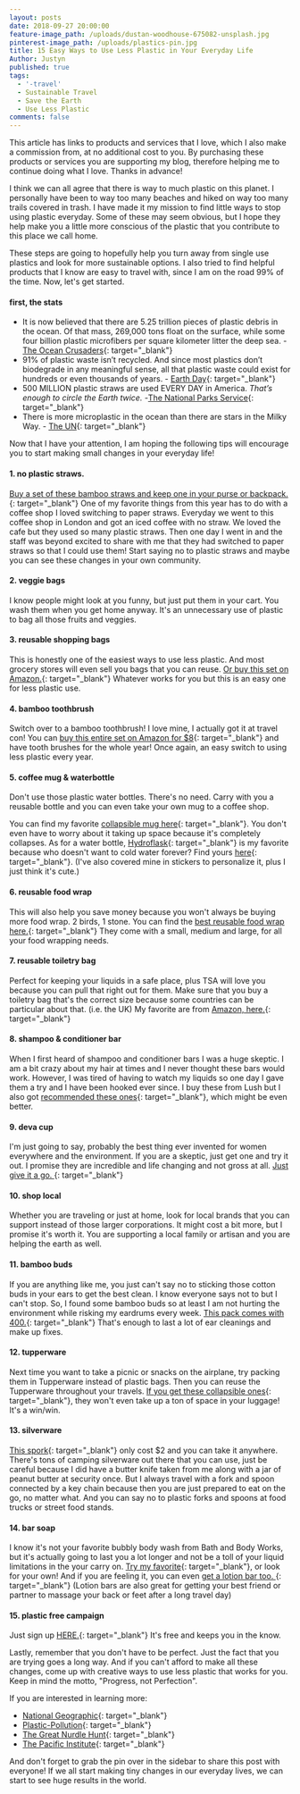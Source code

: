 ```yaml
---
layout: posts
date: 2018-09-27 20:00:00
feature-image_path: /uploads/dustan-woodhouse-675082-unsplash.jpg
pinterest-image_path: /uploads/plastics-pin.jpg
title: 15 Easy Ways to Use Less Plastic in Your Everyday Life
Author: Justyn
published: true
tags:
  - '-travel'
  - Sustainable Travel
  - Save the Earth
  - Use Less Plastic
comments: false
---
```


This article has links to products and services that I love, which I also make a commission from, at no additional cost to you. By purchasing these products or services you are supporting my blog, therefore helping me to continue doing what I love. Thanks in advance!

I think we can all agree that there is way to much plastic on this planet. I personally have been to way too many beaches and hiked on way too many trails covered in trash. I have made it my mission to find little ways to stop using plastic everyday. Some of these may seem obvious, but I hope they help make you a little more conscious of the plastic that you contribute to this place we call home.

These steps are going to hopefully help you turn away from single use plastics and look for more sustainable options. I also tried to find helpful products that I know are easy to travel with, since I am on the road 99% of the time. Now, let's get started.

#### first, the stats

* It is now believed that there are 5.25 trillion pieces of plastic debris in the ocean. Of that mass, 269,000 tons float on the surface, while some four billion plastic microfibers per square kilometer litter the deep sea. - [The Ocean Crusaders](http://oceancrusaders.org/plastic-crusades/plastic-statistics/){: target="_blank"}
* 91% of plastic waste isn’t recycled. And since most plastics don’t biodegrade in any meaningful sense, all that plastic waste could exist for hundreds or even thousands of years. - [Earth Day](https://www.earthday.org/2018/03/07/fact-sheet-end-plastic-pollution/){: target="_blank"}
* 500 MILLION plastic straws are used EVERY DAY in America.&nbsp;*That’s enough to circle the Earth twice. -*[The National Parks Service](https://www.nps.gov/orgs/csp/greenline_straw_free){: target="_blank"}
* There is more microplastic in the ocean than there are stars in the Milky Way. - [The UN](https://news.un.org/en/story/2017/02/552052-turn-tide-plastic-urges-un-microplastics-seas-now-outnumber-stars-our-galaxy#.WLA81BLyvBJ){: target="_blank"}

Now that I have your attention, I am hoping the following tips will encourage you to start making small changes in your everyday life!&nbsp;

#### 1. no plastic straws.

[Buy a set of these bamboo straws and keep one in your purse or backpack.](https://amzn.to/2Il7V6R){: target="_blank"}&nbsp;One of my favorite things from this year has to do with a coffee shop I loved switching to paper straws. Everyday we went to this coffee shop in London and got an iced coffee with no straw. We loved the cafe but they used so many plastic straws. Then one day I went in and the staff was beyond excited to share with me that they had switched to paper straws so that I could use them! Start saying no to plastic straws and maybe you can see these changes in your own community.&nbsp;

#### 2. veggie bags

I know people might look at you funny, but just put them in your cart. You wash them when you get home anyway. It's an unnecessary use of plastic to bag all those fruits and veggies.&nbsp;

#### 3. reusable shopping bags

This is honestly one of the easiest ways to use less plastic. And most grocery stores will even sell you bags that you can reuse. [Or buy this set on Amazon.](https://amzn.to/2DMr3MD){: target="_blank"} Whatever works for you but this is an easy one for less plastic use.&nbsp;

#### 4. bamboo toothbrush

Switch over to a bamboo toothbrush! I love mine, I actually got it at travel con! You can [buy this entire set on Amazon for $8](https://amzn.to/2Qj0lfZ){: target="_blank"} and have tooth brushes for the whole year! Once again, an easy switch to using less plastic every year.&nbsp;

#### 5. coffee mug & waterbottle

Don't use those plastic water bottles. There's no need. Carry with you a reusable bottle and you can even take your own mug to a coffee shop.&nbsp;

You can find my favorite [collapsible mug here](https://amzn.to/2IkwdxO){: target="_blank"}. You don't even have to worry about it taking up space because it's completely collapses. As for a water bottle, [Hydroflask](https://amzn.to/2DCAuho){: target="_blank"} is my favorite because who doesn't want to cold water forever? Find yours [here](https://amzn.to/2DCAuho){: target="_blank"}. (I've also covered mine in stickers to personalize it, plus I just think it's cute.)

#### 6. reusable food wrap

This will also help you save money because you won't always be buying more food wrap. 2 birds, 1 stone. You can find the [best reusable food wrap here.](https://amzn.to/2R7un7g){: target="_blank"}&nbsp;They come with a small, medium and large, for all your food wrapping needs.

#### 7. reusable toiletry bag

Perfect for keeping your liquids in a safe place, plus TSA will love you because you can pull that right out for them. Make sure that you buy a toiletry bag that's the correct size because some countries can be particular about that. (i.e. the UK) My favorite are from [Amazon, here.](https://amzn.to/2Qeqv37){: target="_blank"}

#### 8. shampoo & conditioner bar&nbsp;

When I first heard of shampoo and conditioner bars I was a huge skeptic. I am a bit crazy about my hair at times and I never thought these bars would work. However, I was tired of having to watch my liquids so one day I gave them a try and I have been hooked ever since. I buy these from Lush but I also got [recommended these ones](https://amzn.to/2QcYI3a){: target="_blank"}, which might be even better.&nbsp;

#### 9. deva cup

I'm just going to say, probably the best thing ever invented for women everywhere and the environment. If you are a skeptic, just get one and try it out. I promise they are incredible and life changing and not gross at all. [Just give it a go.&nbsp;](https://amzn.to/2xVXx0F){: target="_blank"}

#### 10. shop local

Whether you are traveling or just at home, look for local brands that you can support instead of those larger corporations. It might cost a bit more, but I promise it's worth it. You are supporting a local family or artisan and you are helping the earth as well.&nbsp;

#### 11. bamboo buds

If you are anything like me, you just can't say no to sticking those cotton buds in your ears to get the best clean. I know everyone says not to but I can't stop. So, I found some bamboo buds so at least I am not hurting the environment while risking my eardrums every week.&nbsp;[This pack comes with 400.](https://amzn.to/2OjayLP){: target="_blank"} That's enough to last a lot of ear cleanings and make up fixes. &nbsp;

#### 12. tupperware

Next time you want to take a picnic or snacks on the airplane, try packing them in Tupperware instead of plastic bags. Then you can reuse the Tupperware throughout your travels. [If you get these collapsible ones](https://amzn.to/2xHrvpV){: target="_blank"}, they won't even take up a ton of space in your luggage! It's a win/win.

#### 13. silverware

[This spork](https://amzn.to/2Q9NBYK){: target="_blank"}&nbsp;only cost $2 and you can take it anywhere. There's tons of camping silverware out there that you can use, just be careful because I did have a butter knife taken from me along with a jar of peanut butter at security once. But I always travel with a fork and spoon connected by a key chain because then you are just prepared to eat on the go, no matter what. And you can say no to plastic forks and spoons at food trucks or street food stands.

#### 14. bar soap

I know it's not your favorite bubbly body wash from Bath and Body Works, but it's actually going to last you a lot longer and not be a toll of your liquid limitations in the your carry on. [Try my favorite](https://amzn.to/2In835Y){: target="_blank"}, or look for your own! And if you are feeling it, you can even [get a lotion bar too.&nbsp;](https://amzn.to/2xJoaX7){: target="_blank"}&nbsp;(Lotion bars are also great for getting your best friend or partner to massage your back or feet after a long travel day)

#### 15. plastic free campaign&nbsp;

Just sign up [HERE.](https://www.mcsuk.org/plastic-challenge){: target="_blank"} It's free and keeps you in the know.

Lastly, remember that you don't have to be perfect. Just the fact that you are trying goes a long way. And if you can't afford to make all these changes, come up with creative ways to use less plastic that works for you. Keep in mind the motto, "Progress, not Perfection".

If you are interested in learning more:

* [National Geographic](https://news.nationalgeographic.com/news/2015/01/150109-oceans-plastic-sea-trash-science-marine-debris/){: target="_blank"}
* [Plastic-Pollution](http://plastic-pollution.org/){: target="_blank"}
* [The Great Nurdle Hunt](https://www.nurdlehunt.org.uk/images/Leaflets/nurdleppflyerNEWAUGlowres.pdf){: target="_blank"}
* [The Pacific Institute](http://pacinst.org/){: target="_blank"}

And don't forget to grab the pin over in the sidebar to share this post with everyone! If we all start making tiny changes in our everyday lives, we can start to see huge results in the world.
